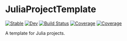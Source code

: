 # JuliaProjectTemplate

[![Stable](https://img.shields.io/badge/docs-stable-blue.svg)](https://RayleighLord.github.io/JuliaProjectTemplate.jl/stable/)
[![Dev](https://img.shields.io/badge/docs-dev-blue.svg)](https://RayleighLord.github.io/JuliaProjectTemplate.jl/dev/)
[![Build Status](https://github.com/RayleighLord/JuliaProjectTemplate.jl/actions/workflows/CI.yml/badge.svg?branch=main)](https://github.com/RayleighLord/JuliaProjectTemplate.jl/actions/workflows/CI.yml?query=branch%3Amain)
[![Coverage](https://codecov.io/gh/RayleighLord/JuliaProjectTemplate.jl/branch/main/graph/badge.svg)](https://codecov.io/gh/RayleighLord/JuliaProjectTemplate.jl)
[![Coverage](https://coveralls.io/repos/github/RayleighLord/JuliaProjectTemplate.jl/badge.svg?branch=main)](https://coveralls.io/github/RayleighLord/JuliaProjectTemplate.jl?branch=main)

A template for Julia projects.
